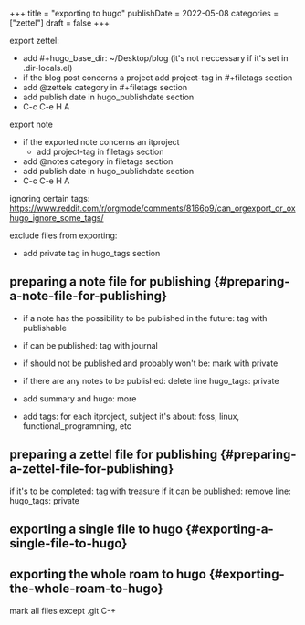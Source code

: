 +++
title = "exporting to hugo"
publishDate = 2022-05-08
categories = ["zettel"]
draft = false
+++

export zettel:

-   add #+hugo_base_dir: ~/Desktop/blog (it's not neccessary if it's set in .dir-locals.el)
-   if the blog post concerns a project add project-tag in #+filetags section
-   add @zettels category in #+filetags section
-   add publish date in hugo_publishdate section
-   C-c C-e H A

export note

-   if the exported note concerns an itproject
    -   add project-tag in filetags section
-   add @notes category in filetags section
-   add publish date in hugo_publishdate section
-   C-c C-e H A

ignoring certain tags:
<https://www.reddit.com/r/orgmode/comments/8166p9/can_orgexport_or_oxhugo_ignore_some_tags/>

exclude files from exporting:

-   add private tag in hugo_tags section


## preparing a note file for publishing {#preparing-a-note-file-for-publishing}

-   if a note has the possibility to be published in the future: tag with publishable
-   if can be published: tag with journal
-   if should not be published and probably won't be: mark with private
-   if there are any notes to be published: delete line hugo_tags: private

-   add summary and hugo: more
-   add tags: for each itproject, subject it's about: foss, linux, functional_programming, etc


## preparing a zettel file for publishing {#preparing-a-zettel-file-for-publishing}

if it's to be completed: tag with treasure
if it can be published: remove line: hugo_tags: private


## exporting a single file to hugo {#exporting-a-single-file-to-hugo}


## exporting the whole roam to hugo {#exporting-the-whole-roam-to-hugo}

mark all files except .git
C-+